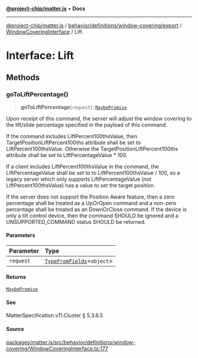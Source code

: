 [**@project-chip/matter.js**](../../../../../../../README.md) • **Docs**

***

[@project-chip/matter.js](../../../../../../../modules.md) / [behavior/definitions/window-covering/export](../../../README.md) / [WindowCoveringInterface](../README.md) / Lift

# Interface: Lift

## Methods

### goToLiftPercentage()

> **goToLiftPercentage**(`request`): [`MaybePromise`](../../../../../../../util/export/README.md#maybepromiset)

Upon receipt of this command, the server will adjust the window covering to the lift/slide percentage
specified in the payload of this command.

If the command includes LiftPercent100thsValue, then TargetPositionLiftPercent100ths attribute shall be set
to LiftPercent100thsValue. Otherwise the TargetPositionLiftPercent100ths attribute shall be set to
LiftPercentageValue * 100.

If a client includes LiftPercent100thsValue in the command, the LiftPercentageValue shall be set to to
LiftPercent100thsValue / 100, so a legacy server which only supports LiftPercentageValue (not
LiftPercent100thsValue) has a value to set the target position.

If the server does not support the Position Aware feature, then a zero percentage shall be treated as a
UpOrOpen command and a non-zero percentage shall be treated as an DownOrClose command. If the device is only
a tilt control device, then the command SHOULD be ignored and a UNSUPPORTED_COMMAND status SHOULD be
returned.

#### Parameters

| Parameter | Type |
| :------ | :------ |
| `request` | [`TypeFromFields`](../../../../../../../tlv/export/README.md#typefromfieldsf)\<`object`\> |

#### Returns

[`MaybePromise`](../../../../../../../util/export/README.md#maybepromiset)

#### See

MatterSpecification.v11.Cluster § 5.3.6.5

#### Source

[packages/matter.js/src/behavior/definitions/window-covering/WindowCoveringInterface.ts:177](https://github.com/project-chip/matter.js/blob/7a8cbb56b87d4ccf34bec5a9a95ab40a1711324f/packages/matter.js/src/behavior/definitions/window-covering/WindowCoveringInterface.ts#L177)

